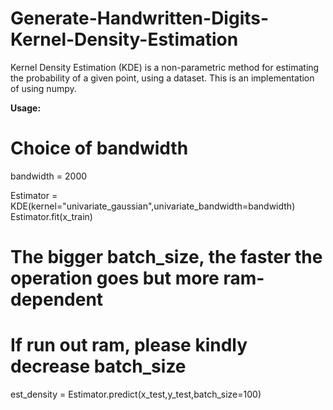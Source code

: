 # Generate-Handwritten-Digits-Kernel-Density-Estimation

Kernel Density Estimation (KDE) is a non-parametric method for estimating the probability of a given point, using a dataset. This is an implementation of using numpy.

**Usage:**

# Choice of bandwidth
bandwidth = 2000

Estimator = KDE(kernel="univariate_gaussian",univariate_bandwidth=bandwidth)
Estimator.fit(x_train)

# The bigger batch_size, the faster the operation goes but more ram-dependent
# If run out ram, please kindly decrease batch_size
est_density = Estimator.predict(x_test,y_test,batch_size=100)

```
